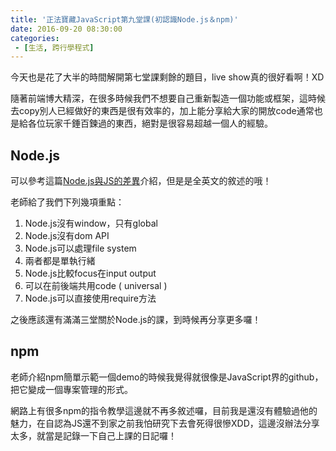 ```yaml
---
title: '正法寶藏JavaScript第九堂課(初認識Node.js＆npm)'
date: 2016-09-20 08:30:00
categories:
 - [生活, 跨行學程式]
---
```

今天也是花了大半的時間解開第七堂課剩餘的題目，live show真的很好看啊！XD

隨著前端博大精深，在很多時候我們不想要自己重新製造一個功能或框架，這時候去copy別人已經做好的東西是很有效率的，加上能分享給大家的開放code通常也是給各位玩家千錘百鍊過的東西，絕對是很容易超越一個人的經驗。

##  Node.js
可以參考這篇[Node.js與JS的差異](https://www.youtube.com/watch?v=EEjct5Km5SE)介紹，但是是全英文的敘述的哦！

老師給了我們下列幾項重點：
1. Node.js沒有window，只有global
2. Node.js沒有dom API
3. Node.js可以處理file system
4. 兩者都是單執行緒
5. Node.js比較focus在input output
6. 可以在前後端共用code ( universal )
7. Node.js可以直接使用require方法

之後應該還有滿滿三堂關於Node.js的課，到時候再分享更多囉！

##  npm
老師介紹npm簡單示範一個demo的時候我覺得就很像是JavaScript界的github，把它變成一個專案管理的形式。

網路上有很多npm的指令教學這邊就不再多敘述囉，目前我是還沒有體驗過他的魅力，在自認為JS還不到家之前我怕研究下去會死得很慘XDD，這邊沒辦法分享太多，就當是記錄一下自己上課的日記囉！
